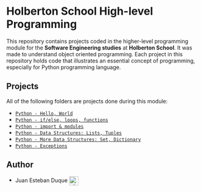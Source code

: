 # Holberton School High-level Programming

This repository contains projects coded in the higher-level programming module for the **Software Engineering studies** at **Holberton School**. It was made to understand object oriented programming. Each project in this repository holds code that illustrates an essential concept of programming, especially for Python programming language.

## Projects
All of the following folders are projects done during this module:

* [`Python - Hello, World`](./python-hello_world)
* [`Python - if/else, loops, functions`](./python-if_else_loops_functions)
* [`Python - import & modules`](./python-import_modules)
* [`Python - Data Structures: Lists, Tuples`](./python-data_structures)
* [`Python - More Data Structures: Set, Dictionary`](./python-more_data_structures)
* [`Python - Exceptions`](./python-exceptions)

## Author

* Juan Esteban Duque <a href="https://github.com/Juanesduque1" rel="nofollow"><img align="center" alt="github" src="https://www.vectorlogo.zone/logos/github/github-tile.svg" height="24" /></a>
